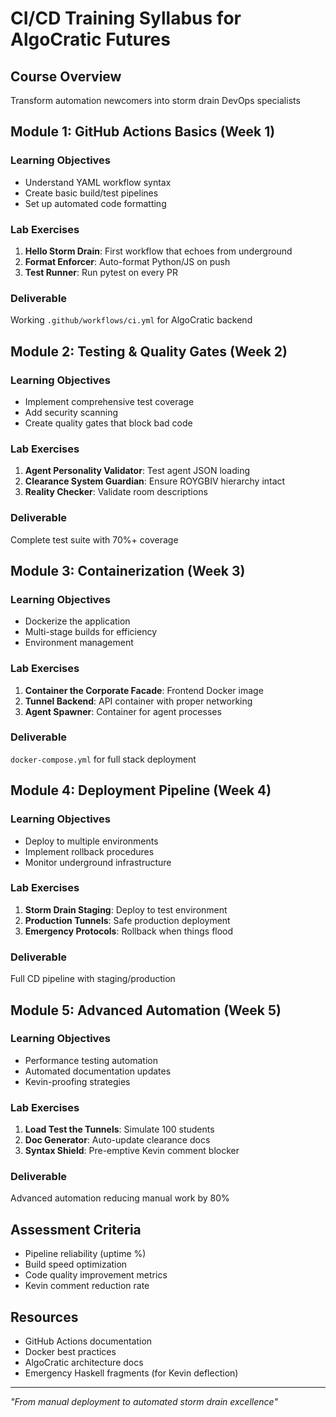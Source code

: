 # CI/CD Training Syllabus for AlgoCratic Futures

## Course Overview
Transform automation newcomers into storm drain DevOps specialists

## Module 1: GitHub Actions Basics (Week 1)
### Learning Objectives
- Understand YAML workflow syntax
- Create basic build/test pipelines
- Set up automated code formatting

### Lab Exercises
1. **Hello Storm Drain**: First workflow that echoes from underground
2. **Format Enforcer**: Auto-format Python/JS on push
3. **Test Runner**: Run pytest on every PR

### Deliverable
Working `.github/workflows/ci.yml` for AlgoCratic backend

## Module 2: Testing & Quality Gates (Week 2)
### Learning Objectives
- Implement comprehensive test coverage
- Add security scanning
- Create quality gates that block bad code

### Lab Exercises
1. **Agent Personality Validator**: Test agent JSON loading
2. **Clearance System Guardian**: Ensure ROYGBIV hierarchy intact
3. **Reality Checker**: Validate room descriptions

### Deliverable
Complete test suite with 70%+ coverage

## Module 3: Containerization (Week 3)
### Learning Objectives
- Dockerize the application
- Multi-stage builds for efficiency
- Environment management

### Lab Exercises
1. **Container the Corporate Facade**: Frontend Docker image
2. **Tunnel Backend**: API container with proper networking
3. **Agent Spawner**: Container for agent processes

### Deliverable
`docker-compose.yml` for full stack deployment

## Module 4: Deployment Pipeline (Week 4)
### Learning Objectives
- Deploy to multiple environments
- Implement rollback procedures
- Monitor underground infrastructure

### Lab Exercises
1. **Storm Drain Staging**: Deploy to test environment
2. **Production Tunnels**: Safe production deployment
3. **Emergency Protocols**: Rollback when things flood

### Deliverable
Full CD pipeline with staging/production

## Module 5: Advanced Automation (Week 5)
### Learning Objectives
- Performance testing automation
- Automated documentation updates
- Kevin-proofing strategies

### Lab Exercises
1. **Load Test the Tunnels**: Simulate 100 students
2. **Doc Generator**: Auto-update clearance docs
3. **Syntax Shield**: Pre-emptive Kevin comment blocker

### Deliverable
Advanced automation reducing manual work by 80%

## Assessment Criteria
- Pipeline reliability (uptime %)
- Build speed optimization
- Code quality improvement metrics
- Kevin comment reduction rate

## Resources
- GitHub Actions documentation
- Docker best practices
- AlgoCratic architecture docs
- Emergency Haskell fragments (for Kevin deflection)

---

*"From manual deployment to automated storm drain excellence"*